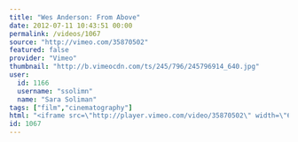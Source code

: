 ```yaml
---
title: "Wes Anderson: From Above"
date: 2012-07-11 10:43:51 00:00
permalink: /videos/1067
source: "http://vimeo.com/35870502"
featured: false
provider: "Vimeo"
thumbnail: "http://b.vimeocdn.com/ts/245/796/245796914_640.jpg"
user:
  id: 1166
  username: "ssolimn"
  name: "Sara Soliman"
tags: ["film","cinematography"]
html: "<iframe src=\"http://player.vimeo.com/video/35870502\" width=\"640\" height=\"360\" frameborder=\"0\" webkitAllowFullScreen mozallowfullscreen allowFullScreen></iframe>"
id: 1067
---
```


